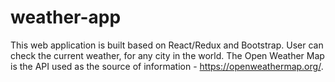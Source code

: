 # weather-app

This web application is built based on React/Redux and Bootstrap.
User can check the current weather, for any city in the world.
The Open Weather Map is the API used as the source of information - https://openweathermap.org/.



